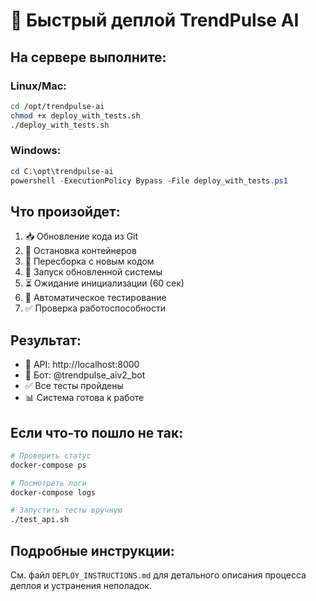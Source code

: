 # 🚀 Быстрый деплой TrendPulse AI

## На сервере выполните:

### Linux/Mac:
```bash
cd /opt/trendpulse-ai
chmod +x deploy_with_tests.sh
./deploy_with_tests.sh
```

### Windows:
```powershell
cd C:\opt\trendpulse-ai
powershell -ExecutionPolicy Bypass -File deploy_with_tests.ps1
```

## Что произойдет:

1. 📥 Обновление кода из Git
2. 🛑 Остановка контейнеров
3. 🔨 Пересборка с новым кодом
4. 🚀 Запуск обновленной системы
5. ⏳ Ожидание инициализации (60 сек)
6. 🧪 Автоматическое тестирование
7. ✅ Проверка работоспособности

## Результат:

- 🔗 API: http://localhost:8000
- 🤖 Бот: @trendpulse_aiv2_bot
- ✅ Все тесты пройдены
- 📊 Система готова к работе

## Если что-то пошло не так:

```bash
# Проверить статус
docker-compose ps

# Посмотреть логи
docker-compose logs

# Запустить тесты вручную
./test_api.sh
```

## Подробные инструкции:

См. файл `DEPLOY_INSTRUCTIONS.md` для детального описания процесса деплоя и устранения неполадок. 